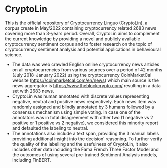 # CryptoLin

This is the official repository of Cryptocurrency Linguo (CryptoLin), a corpus create in May/2022 containing cryptocurrency related 2683 news covering more than 3-years period. Overall, CryptoLin aims to complement the current knowledge by providing a novel and publicly available cryptocurrency sentiment corpus and to foster research on the topic of cryptocurrency sentiment analysis and potential applications in behavioural science.

* The data was web crawled English online cryptocurrency news articles on all cryptocurrencies from various sources over a period of 42 months (July 2018–January 2022) using the cryptocurrency CoinMarketCal website (https://coinmarketcal.com/en/news) which main source is the news aggregator is https://www.theblockcrypto.com/ resulting in a data set with 2683 news.
* CryptoLin was human annotated with discrete values representing negative, neutral and positive news respectively. Each news item was randomly assigned and blindly annotated by 3 humans followed by a consensus mechanism using simple voting. In case one of the annotators was in total disagreement with other two (1 negative vs 2 positive or 1 positive vs 2 negative), we considered this minority report and defaulted the labeling to neutral. 
* The annotations also include a text span, providing the 3 manual labels providing additional insight into the decision’ reasoning. To further verify the quality of the labelling and the usefulness of CryptoLin, it also includes other data including the Fama French Three Factor Model and the outcomes of using several pre-trained Sentiment Analysis models, including FinBERT.  

